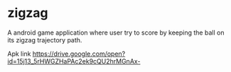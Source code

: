 # zigzag
A android game application where user try to score by keeping the ball on its zigzag trajectory path.

Apk link
https://drive.google.com/open?id=15j13_5rHWGZHaPAc2ek9cQU2hrMGnAx-
